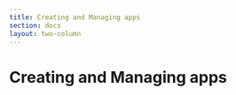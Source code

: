 ```yaml
---
title: Creating and Managing apps
section: docs
layout: two-column
---
```


# Creating and Managing apps
